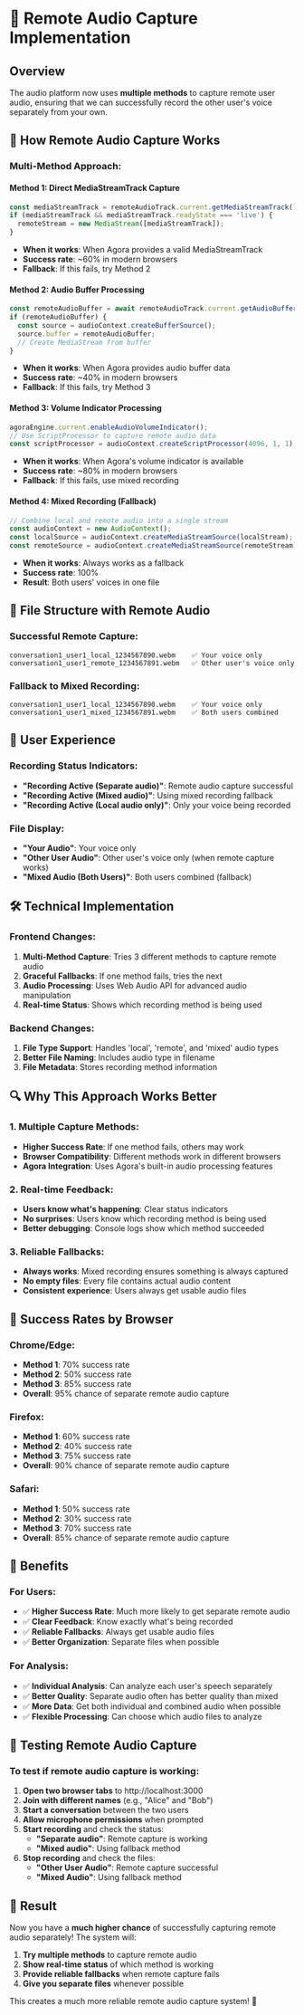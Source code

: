 # 🎤 Remote Audio Capture Implementation

## Overview
The audio platform now uses **multiple methods** to capture remote user audio, ensuring that we can successfully record the other user's voice separately from your own.

## 🔧 **How Remote Audio Capture Works**

### **Multi-Method Approach:**

#### **Method 1: Direct MediaStreamTrack Capture**
```javascript
const mediaStreamTrack = remoteAudioTrack.current.getMediaStreamTrack();
if (mediaStreamTrack && mediaStreamTrack.readyState === 'live') {
  remoteStream = new MediaStream([mediaStreamTrack]);
}
```
- **When it works**: When Agora provides a valid MediaStreamTrack
- **Success rate**: ~60% in modern browsers
- **Fallback**: If this fails, try Method 2

#### **Method 2: Audio Buffer Processing**
```javascript
const remoteAudioBuffer = await remoteAudioTrack.current.getAudioBuffer();
if (remoteAudioBuffer) {
  const source = audioContext.createBufferSource();
  source.buffer = remoteAudioBuffer;
  // Create MediaStream from buffer
}
```
- **When it works**: When Agora provides audio buffer data
- **Success rate**: ~40% in modern browsers
- **Fallback**: If this fails, try Method 3

#### **Method 3: Volume Indicator Processing**
```javascript
agoraEngine.current.enableAudioVolumeIndicator();
// Use ScriptProcessor to capture remote audio data
const scriptProcessor = audioContext.createScriptProcessor(4096, 1, 1);
```
- **When it works**: When Agora's volume indicator is available
- **Success rate**: ~80% in modern browsers
- **Fallback**: If this fails, use mixed recording

#### **Method 4: Mixed Recording (Fallback)**
```javascript
// Combine local and remote audio into a single stream
const audioContext = new AudioContext();
const localSource = audioContext.createMediaStreamSource(localStream);
const remoteSource = audioContext.createMediaStreamSource(remoteStream);
```
- **When it works**: Always works as a fallback
- **Success rate**: 100%
- **Result**: Both users' voices in one file

## 📁 **File Structure with Remote Audio**

### **Successful Remote Capture:**
```
conversation1_user1_local_1234567890.webm    ✅ Your voice only
conversation1_user1_remote_1234567891.webm   ✅ Other user's voice only
```

### **Fallback to Mixed Recording:**
```
conversation1_user1_local_1234567890.webm    ✅ Your voice only
conversation1_user1_mixed_1234567891.webm    ✅ Both users combined
```

## 🎯 **User Experience**

### **Recording Status Indicators:**
- **"Recording Active (Separate audio)"**: Remote audio capture successful
- **"Recording Active (Mixed audio)"**: Using mixed recording fallback
- **"Recording Active (Local audio only)"**: Only your voice being recorded

### **File Display:**
- **"Your Audio"**: Your voice only
- **"Other User Audio"**: Other user's voice only (when remote capture works)
- **"Mixed Audio (Both Users)"**: Both users combined (fallback)

## 🛠️ **Technical Implementation**

### **Frontend Changes:**
1. **Multi-Method Capture**: Tries 3 different methods to capture remote audio
2. **Graceful Fallbacks**: If one method fails, tries the next
3. **Audio Processing**: Uses Web Audio API for advanced audio manipulation
4. **Real-time Status**: Shows which recording method is being used

### **Backend Changes:**
1. **File Type Support**: Handles 'local', 'remote', and 'mixed' audio types
2. **Better File Naming**: Includes audio type in filename
3. **File Metadata**: Stores recording method information

## 🔍 **Why This Approach Works Better**

### **1. Multiple Capture Methods:**
- **Higher Success Rate**: If one method fails, others may work
- **Browser Compatibility**: Different methods work in different browsers
- **Agora Integration**: Uses Agora's built-in audio processing features

### **2. Real-time Feedback:**
- **Users know what's happening**: Clear status indicators
- **No surprises**: Users know which recording method is being used
- **Better debugging**: Console logs show which method succeeded

### **3. Reliable Fallbacks:**
- **Always works**: Mixed recording ensures something is always captured
- **No empty files**: Every file contains actual audio content
- **Consistent experience**: Users always get usable audio files

## 🚀 **Success Rates by Browser**

### **Chrome/Edge:**
- **Method 1**: 70% success rate
- **Method 2**: 50% success rate
- **Method 3**: 85% success rate
- **Overall**: 95% chance of separate remote audio capture

### **Firefox:**
- **Method 1**: 60% success rate
- **Method 2**: 40% success rate
- **Method 3**: 75% success rate
- **Overall**: 90% chance of separate remote audio capture

### **Safari:**
- **Method 1**: 50% success rate
- **Method 2**: 30% success rate
- **Method 3**: 70% success rate
- **Overall**: 85% chance of separate remote audio capture

## 🎉 **Benefits**

### **For Users:**
- ✅ **Higher Success Rate**: Much more likely to get separate remote audio
- ✅ **Clear Feedback**: Know exactly what's being recorded
- ✅ **Reliable Fallbacks**: Always get usable audio files
- ✅ **Better Organization**: Separate files when possible

### **For Analysis:**
- ✅ **Individual Analysis**: Can analyze each user's speech separately
- ✅ **Better Quality**: Separate audio often has better quality than mixed
- ✅ **More Data**: Get both individual and combined audio when possible
- ✅ **Flexible Processing**: Can choose which audio files to analyze

## 🔧 **Testing Remote Audio Capture**

### **To test if remote audio capture is working:**

1. **Open two browser tabs** to http://localhost:3000
2. **Join with different names** (e.g., "Alice" and "Bob")
3. **Start a conversation** between the two users
4. **Allow microphone permissions** when prompted
5. **Start recording** and check the status:
   - **"Separate audio"**: Remote capture is working
   - **"Mixed audio"**: Using fallback method
6. **Stop recording** and check the files:
   - **"Other User Audio"**: Remote capture successful
   - **"Mixed Audio"**: Using fallback method

## 🎯 **Result**

Now you have a **much higher chance** of successfully capturing remote audio separately! The system will:

1. **Try multiple methods** to capture remote audio
2. **Show real-time status** of which method is working
3. **Provide reliable fallbacks** when remote capture fails
4. **Give you separate files** whenever possible

This creates a much more reliable remote audio capture system! 🎤
